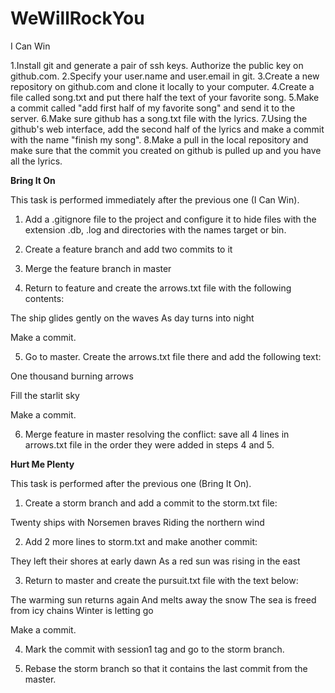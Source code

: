# WeWillRockYou

I Can Win

1.Install git and generate a pair of ssh keys. Authorize the public key on github.com.
2.Specify your user.name and user.email in git.
3.Create a new repository on github.com and clone it locally to your computer.
4.Create a file called song.txt and put there half the text of your favorite song.
5.Make a commit called "add first half of my favorite song" and send it to the server.
6.Make sure github has a song.txt file with the lyrics.
7.Using the github's web interface, add the second half of the lyrics and make a commit with the name "finish my song".
8.Make a pull in the local repository and make sure that the commit you created on github is pulled up and you have all the lyrics.


**Bring It On**

This task is performed immediately after the previous one (I Can Win).

1. Add a .gitignore file to the project and configure it to hide files with the extension .db, .log and directories with the names target or bin.

2. Create a feature branch and add two commits to it

3. Merge the feature branch in master

4. Return to feature and create the arrows.txt file with the following contents:

The ship glides gently on the waves
As day turns into night

Make a commit.

5. Go to master. Create the arrows.txt file there and add the following text:

One thousand burning arrows

Fill the starlit sky

Make a commit.

6. Merge feature in master resolving the conflict: save all 4 lines in arrows.txt file in the order they were added in steps 4 and 5.

**Hurt Me Plenty**

This task is performed after the previous one (Bring It On).

1. Create a storm branch and add a commit to the storm.txt file:

Twenty ships with Norsemen braves
Riding the northern wind

2. Add 2 more lines to storm.txt and make another commit:

They left their shores at early dawn
As a red sun was rising in the east

3. Return to master and create the pursuit.txt file with the text below:

The warming sun returns again
And melts away the snow
The sea is freed from icy chains
Winter is letting go

Make a commit.

4. Mark the commit with session1 tag and go to the storm branch.

5. Rebase the storm branch so that it contains the last commit from the master.
